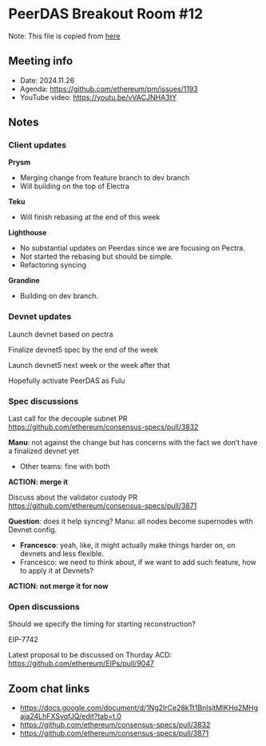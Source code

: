 # PeerDAS Breakout Room #12
Note: This file is copied from [here](https://docs.google.com/document/d/1Ng2IrCe28kTt1BnIsjtMlKHq2MHgaja24LhFXSvqfJQ/edit#heading=h.tubwqb51zcjq)

## Meeting info
- Date: 2024.11.26
- Agenda: https://github.com/ethereum/pm/issues/1193
- YouTube video: https://youtu.be/vVACJNHA3tY

## Notes

### Client updates
**Prysm**
- Merging change from feature branch to dev branch
- Will building on the top of Electra

**Teku**
- Will finish rebasing at the end of this week

**Lighthouse**
- No substantial updates on Peerdas since we are focusing on Pectra.
- Not started the rebasing but should be simple.
- Refactoring syncing

**Grandine**
- Building on dev branch.

### Devnet updates

Launch devnet based on pectra

Finalize devnet5 spec by the end of the week

Launch devnet5 next week or the week after that

Hopefully activate PeerDAS as Fulu

### Spec discussions

Last call for the decouple subnet PR https://github.com/ethereum/consensus-specs/pull/3832 

**Manu**: not against the change but has concerns with the fact we don’t have a finalized devnet yet
- Other teams: fine with both

**ACTION: merge it**

Discuss about the validator custody PR https://github.com/ethereum/consensus-specs/pull/3871

**Question**: does it help syncing? Manu: all nodes become supernodes with Devnet config.
- **Francesco**: yeah, like, it might actually make things harder on, on devnets and less flexible. 
- Francesco: we need to think about, if we want to add such feature, how to apply it at Devnets?

**ACTION: not merge it for now**

### Open discussions

Should we specify the timing for starting reconstruction?

EIP-7742

Latest proposal to be discussed on Thurday ACD: https://github.com/ethereum/EIPs/pull/9047

## Zoom chat links

- https://docs.google.com/document/d/1Ng2IrCe28kTt1BnIsjtMlKHq2MHgaja24LhFXSvqfJQ/edit?tab=t.0
- https://github.com/ethereum/consensus-specs/pull/3832
- https://github.com/ethereum/consensus-specs/pull/3871
  
